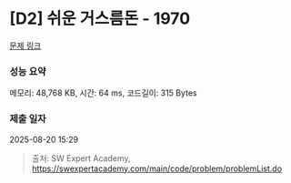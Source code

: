 # [D2] 쉬운 거스름돈 - 1970 

[문제 링크](https://swexpertacademy.com/main/code/problem/problemDetail.do?contestProbId=AV5PsIl6AXIDFAUq) 

### 성능 요약

메모리: 48,768 KB, 시간: 64 ms, 코드길이: 315 Bytes

### 제출 일자

2025-08-20 15:29



> 출처: SW Expert Academy, https://swexpertacademy.com/main/code/problem/problemList.do